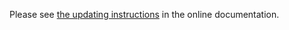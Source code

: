 Please see [the updating instructions](https://doc.znuny.org/manual/releases/installupdate/update.html#update-to-6-1) in the online documentation.
